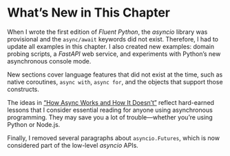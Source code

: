 # What’s New in This Chapter

When I wrote the first edition of _Fluent Python_, the _asyncio_ library was provisional and the `async/await` keywords did not exist. Therefore, I had to update all examples in this chapter. I also created new examples: domain probing scripts, a _FastAPI_ web service, and experiments with Python’s new asynchronous console mode.

New sections cover language features that did not exist at the time, such as native coroutines, `async with`, `async for`, and the objects that support those constructs.

The ideas in [“How Async Works and How It Doesn’t”](#how_async_works_and_does_not_sec) reflect hard-earned lessons that I consider essential reading for anyone using asynchronous programming. They may save you a lot of trouble—whether you’re using Python or Node.js.

Finally, I removed several paragraphs about `asyncio.Futures`, which is now considered part of the low-level _asyncio_ APIs.